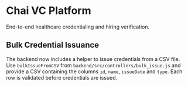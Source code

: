 # Chai VC Platform

End-to-end healthcare credentialing and hiring verification.

## Bulk Credential Issuance

The backend now includes a helper to issue credentials from a CSV file. Use `bulkIssueFromCSV` from `backend/src/controllers/bulk_issue.js` and provide a CSV containing the columns `id`, `name`, `issueDate` and `type`. Each row is validated before credentials are issued.
